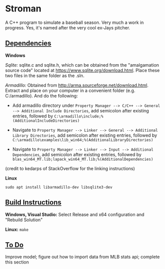 # Stroman

A C++ program to simulate a baseball season. Very much a work in progress. Yes, it's named after the very cool ex-Jays pitcher. 

## <u>**Dependencies**</u>

**Windows**

*Sqlite:* sqlite.c and sqlite.h, which can be obtained from the "amalgamation source code" located at https://www.sqlite.org/download.html. Place these two files in the same folder as the .sln.

*Armadillo:* Obtained from http://arma.sourceforge.net/download.html. Extract and place on your computer in a convenient folder (e.g. C:/armadillo). And do the following:

- Add armadillo directory under `Property Manager --> C/C++ --> General --> Additional Include Directories`, add semicolon after existing entries, followed by `C:\armadillo\include;%(AdditionalIncludeDirectories)`

- Navigate to `Property Manager --> Linker --> General --> Additional Library Directories`, add semicolon after existing entries, followed by `C:\armadillo\examples\lib_win64;%(AdditionalLibraryDirectories)`
- Navigate to `Property Manager --> Linker --> Input --> Additional Dependencies`, add semicolon after existing entries, followed by `blas_win64_MT.lib;lapack_win64_MT.lib;%(AdditionalDependencies)`

(credit to kedarps of StackOverflow for the linking instructions)

**Linux**

`sudo apt install libarmadillo-dev libsqlite3-dev` 

## **<u>Build Instructions</u>**

**Windows, Visual Studio:** Select Release and x64 configuration and "Rebuild Solution"

**Linux:**  `make`

## <u>To Do</u>

Improve model; figure out how to import data from MLB stats api; complete this section



